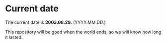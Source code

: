 # Current date

The current date is **2003.08.29.** (YYYY.MM.DD.)

This repository will be good when the world ends, so we will know how long it lasted.